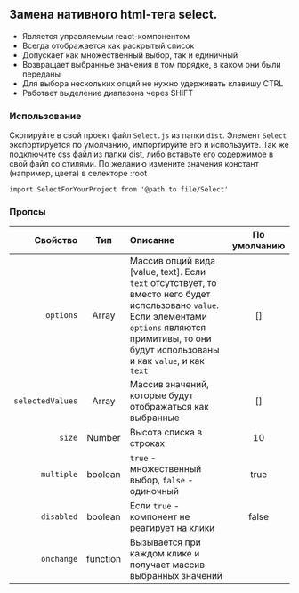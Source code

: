 ## Замена нативного html-тега select.

- Является управляемым react-компонентом
- Всегда отображается как раскрытый список
- Допускает как множественный выбор, так и единичный
- Возвращает выбранные значения в том порядке, в каком они были переданы
- Для выбора нескольких опций не нужно удерживать клавишу CTRL
- Работает выделение диапазона через SHIFT

### Использование

Скопируйте в свой проект файл `Select.js` из папки `dist`. Элемент `Select` экспортируется по умолчанию, импортируйте его и используйте. Так же подключите css файл из папки dist, либо вставьте его содержимое в свой файл со стилями. По желанию измените значения констант (например, цвета) в селекторе :root
```
import SelectForYourProject from '@path to file/Select'
```

### Пропсы

Свойство |Тип|Описание|По умолчанию
-:|:-:|:-|:-:
`options`|Array|Массив опций вида [value, text]. Если `text` отсутствует, то вместо него будет использовано `value`. Если элементами `options` являются примитивы, то они будут использованы и как `value`, и как `text` |[]
`selectedValues`|Array|Массив значений, которые будут отображаться как выбранные|[]
`size`|Number|Высота списка в строках|10
`multiple`|boolean|`true` - множественный выбор, `false` - одиночный|true
`disabled`|boolean|Если `true` - компонент не реагирует на клики|false
`onchange`|function|Вызывается при каждом клике и получает массив выбранных значений|
